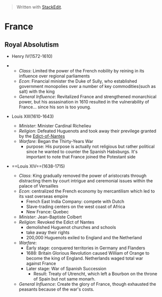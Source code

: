 


> Written with [StackEdit](https://stackedit.io/).

# France

## Royal Absolutism

 - Henry IV(1572-1610)
 - 
    * _Class_: Limited the power of the French nobility by reining in its influence over regional parliaments
    * _Econ_: Financial minister the Duke of Sully, who established government monopolies over a number of key commodities(such as salt) with the king
    * _General Influence_: Revitalized France and strengthened monarchical power, but his assasination in 1610 resulted in the vulnerability of France... since his son is too young.

 - Louis XIII(1610-1643)
     * _Minister_: Minister Cardinal Richelieu 
     * _Religion_: Defeated Huguenots and took away their previlege granted by the [Edict-of-Nantes](https://www.britannica.com/event/Edict-of-Nantes)
     * _Warfare_: Began the Thirty-Years War
       + purpose: His purpose is actually not religious but rather political since he wanted to counter the Spanish Habsburgs. It's important to note that France joined the Potestant side
       
 - ==Louis XIV==(1638-1715)
    * _Class_: King gradually removed the power of aristocrats through distracting them by court intrigue and ceremonial issues within the palace of Versailles
    * _Econ_: centralized the French economy by mercantilism which led to its vast overseas empire
       + French East India Company: compete with Dutch
       + Slave-trading centers on the west coast of Africa
       + New France: Quebec
    * _Minister_: Jean-Baptiste Colbert
    * _Religion_: Revoked the Edict of Nantes
        * demolished Huguenot churches and schools 
        * take away their rights
         * 200,000 Huguenots exiled to England and the Netherland
   * _Warfare_: 
        + Early stage: conquered territories in Germany and Flanders
        + 1688: Britain Glorious Revolution caused William of Orange to become the king of England. Netherlands waged total war against France
        + Later stage: War of Spanish Succession
            + Result: Treaty of Utrencht, which left a Bourbon on the throne of Spain but not same monarh.         
    * _General Influence_: Create the glory of France, though exhausted the peasants because of the war's costs.
               
<!--stackedit_data:
eyJoaXN0b3J5IjpbMTc1NjgyMDE1OCwtMTU0ODQ1Nzk5LC0xNT
Q4NDU3OTksLTUxNTEzMTQ0NywxNDQ2OTQ4NTkwXX0=
-->